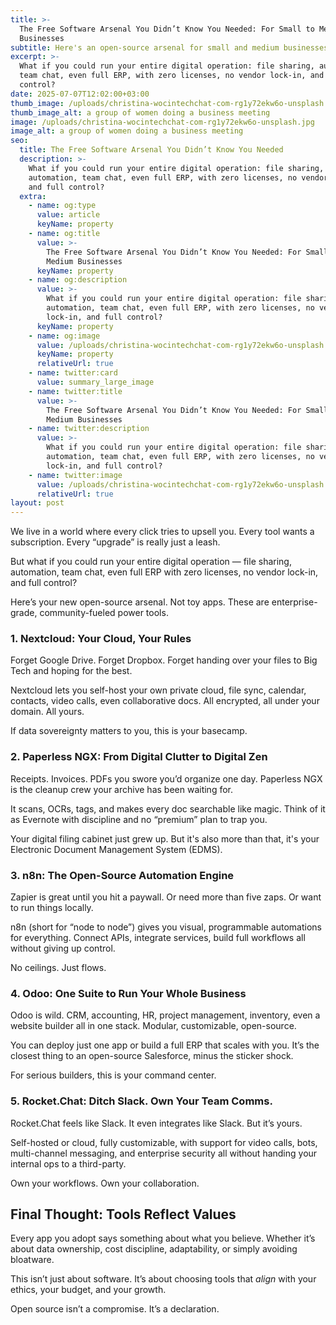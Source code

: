 ```yaml
---
title: >-
  The Free Software Arsenal You Didn’t Know You Needed: For Small to Medium
  Businesses
subtitle: Here's an open-source arsenal for small and medium businesses
excerpt: >-
  What if you could run your entire digital operation: file sharing, automation,
  team chat, even full ERP, with zero licenses, no vendor lock-in, and full
  control?
date: 2025-07-07T12:02:00+03:00
thumb_image: /uploads/christina-wocintechchat-com-rg1y72ekw6o-unsplash.jpg
thumb_image_alt: a group of women doing a business meeting
image: /uploads/christina-wocintechchat-com-rg1y72ekw6o-unsplash.jpg
image_alt: a group of women doing a business meeting
seo:
  title: The Free Software Arsenal You Didn’t Know You Needed
  description: >-
    What if you could run your entire digital operation: file sharing,
    automation, team chat, even full ERP, with zero licenses, no vendor lock-in,
    and full control?
  extra:
    - name: og:type
      value: article
      keyName: property
    - name: og:title
      value: >-
        The Free Software Arsenal You Didn’t Know You Needed: For Small to
        Medium Businesses
      keyName: property
    - name: og:description
      value: >-
        What if you could run your entire digital operation: file sharing,
        automation, team chat, even full ERP, with zero licenses, no vendor
        lock-in, and full control?
      keyName: property
    - name: og:image
      value: /uploads/christina-wocintechchat-com-rg1y72ekw6o-unsplash.jpg
      keyName: property
      relativeUrl: true
    - name: twitter:card
      value: summary_large_image
    - name: twitter:title
      value: >-
        The Free Software Arsenal You Didn’t Know You Needed: For Small to
        Medium Businesses
    - name: twitter:description
      value: >-
        What if you could run your entire digital operation: file sharing,
        automation, team chat, even full ERP, with zero licenses, no vendor
        lock-in, and full control?
    - name: twitter:image
      value: /uploads/christina-wocintechchat-com-rg1y72ekw6o-unsplash.jpg
      relativeUrl: true
layout: post
---
```

We live in a world where every click tries to upsell you. Every tool wants a subscription. Every “upgrade” is really just a leash.

But what if you could run your entire digital operation — file sharing, automation, team chat, even full ERP with zero licenses, no vendor lock-in, and full control?

Here’s your new open-source arsenal. Not toy apps. These are enterprise-grade, community-fueled power tools.

### 1\. **Nextcloud**: Your Cloud, Your Rules

Forget Google Drive. Forget Dropbox. Forget handing over your files to Big Tech and hoping for the best.

Nextcloud lets you self-host your own private cloud, file sync, calendar, contacts, video calls, even collaborative docs. All encrypted, all under your domain. All yours.

If data sovereignty matters to you, this is your basecamp.

### 2\. **Paperless NGX**: From Digital Clutter to Digital Zen

Receipts. Invoices. PDFs you swore you’d organize one day. Paperless NGX is the cleanup crew your archive has been waiting for.

It scans, OCRs, tags, and makes every doc searchable like magic. Think of it as Evernote with discipline and no “premium” plan to trap you.

Your digital filing cabinet just grew up. But it's also more than that, it's your Electronic Document Management System (EDMS).

### 3\. **n8n**: The Open-Source Automation Engine

Zapier is great until you hit a paywall. Or need more than five zaps. Or want to run things locally.

n8n (short for “node to node”) gives you visual, programmable automations for everything. Connect APIs, integrate services, build full workflows all without giving up control.

No ceilings. Just flows.

### 4\. **Odoo**: One Suite to Run Your Whole Business

Odoo is wild. CRM, accounting, HR, project management, inventory, even a website builder all in one stack. Modular, customizable, open-source.

You can deploy just one app or build a full ERP that scales with you. It’s the closest thing to an open-source Salesforce, minus the sticker shock.

For serious builders, this is your command center.

### 5\. **Rocket.Chat**: Ditch Slack. Own Your Team Comms.

Rocket.Chat feels like Slack. It even integrates like Slack. But it’s yours.

Self-hosted or cloud, fully customizable, with support for video calls, bots, multi-channel messaging, and enterprise security all without handing your internal ops to a third-party.

Own your workflows. Own your collaboration.

## Final Thought: Tools Reflect Values

Every app you adopt says something about what you believe. Whether it’s about data ownership, cost discipline, adaptability, or simply avoiding bloatware.

This isn’t just about software. It’s about choosing tools that *align* with your ethics, your budget, and your growth.

Open source isn’t a compromise. It’s a declaration.